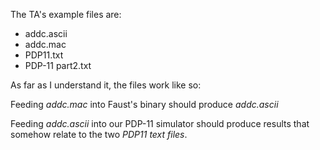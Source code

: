 The TA's example files are:
- addc.ascii
- addc.mac
- PDP11.txt
- PDP-11 part2.txt

As far as I understand it, the files work like so:

Feeding _addc.mac_ into Faust's binary should produce _addc.ascii_

Feeding _addc.ascii_ into our PDP-11 simulator should produce results that somehow relate to the two _PDP11 text files_.
